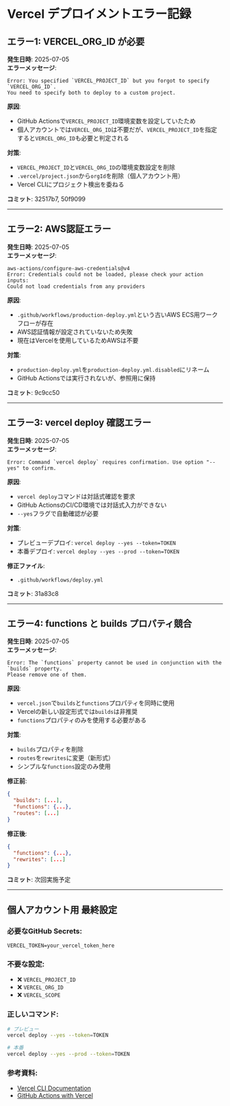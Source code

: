 # Vercel デプロイメントエラー記録

## エラー1: VERCEL_ORG_ID が必要
**発生日時**: 2025-07-05  
**エラーメッセージ**: 
```
Error: You specified `VERCEL_PROJECT_ID` but you forgot to specify `VERCEL_ORG_ID`. 
You need to specify both to deploy to a custom project.
```

**原因**: 
- GitHub Actionsで`VERCEL_PROJECT_ID`環境変数を設定していたため
- 個人アカウントでは`VERCEL_ORG_ID`は不要だが、`VERCEL_PROJECT_ID`を指定すると`VERCEL_ORG_ID`も必要と判定される

**対策**: 
- `VERCEL_PROJECT_ID`と`VERCEL_ORG_ID`の環境変数設定を削除
- `.vercel/project.json`から`orgId`を削除（個人アカウント用）
- Vercel CLIにプロジェクト検出を委ねる

**コミット**: 32517b7, 50f9099

---

## エラー2: AWS認証エラー
**発生日時**: 2025-07-05  
**エラーメッセージ**: 
```
aws-actions/configure-aws-credentials@v4
Error: Credentials could not be loaded, please check your action inputs: 
Could not load credentials from any providers
```

**原因**: 
- `.github/workflows/production-deploy.yml`という古いAWS ECS用ワークフローが存在
- AWS認証情報が設定されていないため失敗
- 現在はVercelを使用しているためAWSは不要

**対策**: 
- `production-deploy.yml`を`production-deploy.yml.disabled`にリネーム
- GitHub Actionsでは実行されないが、参照用に保持

**コミット**: 9c9cc50

---

## エラー3: vercel deploy 確認エラー
**発生日時**: 2025-07-05  
**エラーメッセージ**: 
```
Error: Command `vercel deploy` requires confirmation. Use option "--yes" to confirm.
```

**原因**: 
- `vercel deploy`コマンドは対話式確認を要求
- GitHub ActionsのCI/CD環境では対話式入力ができない
- `--yes`フラグで自動確認が必要

**対策**: 
- プレビューデプロイ: `vercel deploy --yes --token=TOKEN`
- 本番デプロイ: `vercel deploy --yes --prod --token=TOKEN`

**修正ファイル**: 
- `.github/workflows/deploy.yml`

**コミット**: 31a83c8

---

## エラー4: functions と builds プロパティ競合
**発生日時**: 2025-07-05  
**エラーメッセージ**: 
```
Error: The `functions` property cannot be used in conjunction with the `builds` property. 
Please remove one of them.
```

**原因**: 
- `vercel.json`で`builds`と`functions`プロパティを同時に使用
- Vercelの新しい設定形式では`builds`は非推奨
- `functions`プロパティのみを使用する必要がある

**対策**: 
- `builds`プロパティを削除
- `routes`を`rewrites`に変更（新形式）
- シンプルな`functions`設定のみ使用

**修正前**:
```json
{
  "builds": [...],
  "functions": {...},
  "routes": [...]
}
```

**修正後**:
```json
{
  "functions": {...},
  "rewrites": [...]
}
```

**コミット**: 次回実施予定

---

## 個人アカウント用 最終設定

### 必要なGitHub Secrets:
```
VERCEL_TOKEN=your_vercel_token_here
```

### 不要な設定:
- ❌ `VERCEL_PROJECT_ID`
- ❌ `VERCEL_ORG_ID`  
- ❌ `VERCEL_SCOPE`

### 正しいコマンド:
```bash
# プレビュー
vercel deploy --yes --token=TOKEN

# 本番
vercel deploy --yes --prod --token=TOKEN
```

### 参考資料:
- [Vercel CLI Documentation](https://vercel.com/docs/cli)
- [GitHub Actions with Vercel](https://vercel.com/guides/how-can-i-use-github-actions-with-vercel)